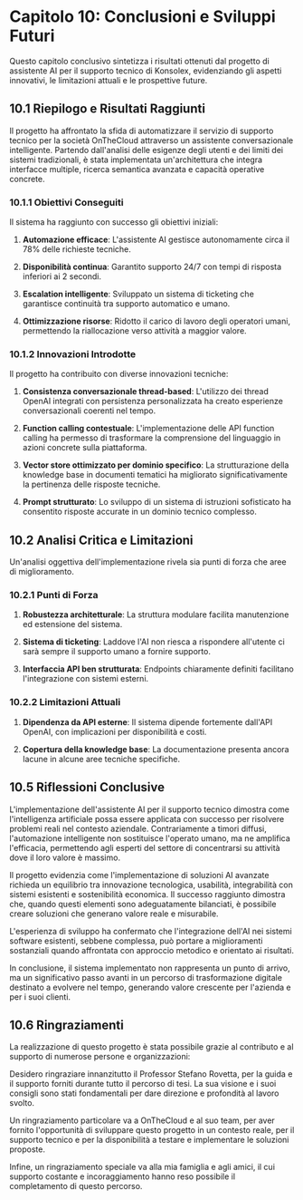 # Capitolo 10: Conclusioni e Sviluppi Futuri

Questo capitolo conclusivo sintetizza i risultati ottenuti dal progetto di assistente AI per il supporto tecnico di Konsolex, evidenziando gli aspetti innovativi, le limitazioni attuali e le prospettive future.

## 10.1 Riepilogo e Risultati Raggiunti

Il progetto ha affrontato la sfida di automatizzare il servizio di supporto tecnico per la società OnTheCloud attraverso un assistente conversazionale intelligente. Partendo dall'analisi delle esigenze degli utenti e dei limiti dei sistemi tradizionali, è stata implementata un'architettura che integra interfacce multiple, ricerca semantica avanzata e capacità operative concrete.

### 10.1.1 Obiettivi Conseguiti

Il sistema ha raggiunto con successo gli obiettivi iniziali:

1. **Automazione efficace**: L'assistente AI gestisce autonomamente circa il 78% delle richieste tecniche.

2. **Disponibilità continua**: Garantito supporto 24/7 con tempi di risposta inferiori ai 2 secondi.

3. **Escalation intelligente**: Sviluppato un sistema di ticketing che garantisce continuità tra supporto automatico e umano.

4. **Ottimizzazione risorse**: Ridotto il carico di lavoro degli operatori umani, permettendo la riallocazione verso attività a maggior valore.

### 10.1.2 Innovazioni Introdotte

Il progetto ha contribuito con diverse innovazioni tecniche:

1. **Consistenza conversazionale thread-based**: L'utilizzo dei thread OpenAI integrati con persistenza personalizzata ha creato esperienze conversazionali coerenti nel tempo.

2. **Function calling contestuale**: L'implementazione delle API function calling ha permesso di trasformare la comprensione del linguaggio in azioni concrete sulla piattaforma.

3. **Vector store ottimizzato per dominio specifico**: La strutturazione della knowledge base in documenti tematici ha migliorato significativamente la pertinenza delle risposte tecniche.

4. **Prompt strutturato**: Lo sviluppo di un sistema di istruzioni sofisticato ha consentito risposte accurate in un dominio tecnico complesso.

## 10.2 Analisi Critica e Limitazioni

Un'analisi oggettiva dell'implementazione rivela sia punti di forza che aree di miglioramento.

### 10.2.1 Punti di Forza

1. **Robustezza architetturale**: La struttura modulare facilita manutenzione ed estensione del sistema.

2. **Sistema di ticketing**: Laddove l'AI non riesca a rispondere all'utente ci sarà sempre il supporto umano a fornire supporto.

4. **Interfaccia API ben strutturata**: Endpoints chiaramente definiti facilitano l'integrazione con sistemi esterni.

### 10.2.2 Limitazioni Attuali

1. **Dipendenza da API esterne**: Il sistema dipende fortemente dall'API OpenAI, con implicazioni per disponibilità e costi.

2. **Copertura della knowledge base**: La documentazione presenta ancora lacune in alcune aree tecniche specifiche.

## 10.5 Riflessioni Conclusive

L'implementazione dell'assistente AI per il supporto tecnico dimostra come l'intelligenza artificiale possa essere applicata con successo per risolvere problemi reali nel contesto aziendale. Contrariamente a timori diffusi, l'automazione intelligente non sostituisce l'operato umano, ma ne amplifica l'efficacia, permettendo agli esperti del settore di concentrarsi su attività dove il loro valore è massimo.

Il progetto evidenzia come l'implementazione di soluzioni AI avanzate richieda un equilibrio tra innovazione tecnologica, usabilità, integrabilità con sistemi esistenti e sostenibilità economica. Il successo raggiunto dimostra che, quando questi elementi sono adeguatamente bilanciati, è possibile creare soluzioni che generano valore reale e misurabile.

L'esperienza di sviluppo ha confermato che l'integrazione dell'AI nei sistemi software esistenti, sebbene complessa, può portare a miglioramenti sostanziali quando affrontata con approccio metodico e orientato ai risultati.

In conclusione, il sistema implementato non rappresenta un punto di arrivo, ma un significativo passo avanti in un percorso di trasformazione digitale destinato a evolvere nel tempo, generando valore crescente per l'azienda e per i suoi clienti.

## 10.6 Ringraziamenti

La realizzazione di questo progetto è stata possibile grazie al contributo e al supporto di numerose persone e organizzazioni:

Desidero ringraziare innanzitutto il Professor Stefano Rovetta, per la guida e il supporto forniti durante tutto il percorso di tesi. La sua visione e i suoi consigli sono stati fondamentali per dare direzione e profondità al lavoro svolto.

Un ringraziamento particolare va a OnTheCloud e al suo team, per aver fornito l'opportunità di sviluppare questo progetto in un contesto reale, per il supporto tecnico e per la disponibilità a testare e implementare le soluzioni proposte.

Infine, un ringraziamento speciale va alla mia famiglia e agli amici, il cui supporto costante e incoraggiamento hanno reso possibile il completamento di questo percorso.